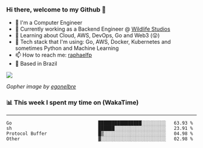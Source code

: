 ### Hi there, welcome to my Github 👋

- 📖 I'm a Computer Engineer
- 🔭 Currently working as a Backend Engineer @ [Wildlife Studios](https://wildlifestudios.com/)
- 🌱 Learning about Cloud, AWS, DevOps, Go and Web3 (😲)
- 🚀 Tech stack that I'm using: Go, AWS, Docker, Kubernetes and sometimes Python and Machine Learning
- 📫 How to reach me: [raphaelfp](https://linkedin.com/in/raphaelfp)
- 🏡 Based in Brazil

![](https://github.com/raphaelfp/gophers/blob/master/.thumb/animation/morning-coffee-3x.gif)

*Gopher image by [egonelbre](https://github.com/egonelbre/)*

### 📊 This week I spent my time on (WakaTime)

---

<!--START_SECTION:waka-->

```text
Go                                ████████████████░░░░░░░░░   63.93 %
sh                                ██████░░░░░░░░░░░░░░░░░░░   23.91 %
Protocol Buffer                   █▒░░░░░░░░░░░░░░░░░░░░░░░   04.98 %
Other                             ▓░░░░░░░░░░░░░░░░░░░░░░░░   02.98 %
```

<!--END_SECTION:waka-->
